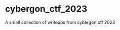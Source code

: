 # cybergon_ctf_2023

<!--
#field
CTF

#groups
Writeups

#languages
Python

#frames and libs

-->

A small collection of writeups from cybergon ctf 2023
